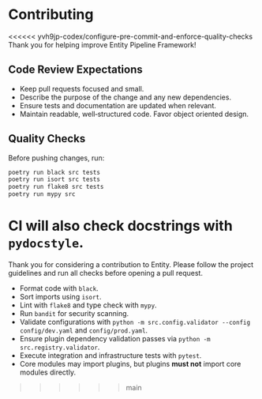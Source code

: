 # Contributing

<<<<<< yvh9jp-codex/configure-pre-commit-and-enforce-quality-checks
Thank you for helping improve Entity Pipeline Framework!

## Code Review Expectations

- Keep pull requests focused and small.
- Describe the purpose of the change and any new dependencies.
- Ensure tests and documentation are updated when relevant.
- Maintain readable, well‑structured code. Favor object oriented design.

## Quality Checks

Before pushing changes, run:

```bash
poetry run black src tests
poetry run isort src tests
poetry run flake8 src tests
poetry run mypy src
```

CI will also check docstrings with `pydocstyle`.
======
Thank you for considering a contribution to Entity. Please follow the project guidelines and run all checks before opening a pull request.

* Format code with `black`.
* Sort imports using `isort`.
* Lint with `flake8` and type check with `mypy`.
* Run `bandit` for security scanning.
* Validate configurations with `python -m src.config.validator --config config/dev.yaml` and `config/prod.yaml`.
* Ensure plugin dependency validation passes via `python -m src.registry.validator`.
* Execute integration and infrastructure tests with `pytest`.
* Core modules may import plugins, but plugins **must not** import core modules directly.

>>>>>> main
